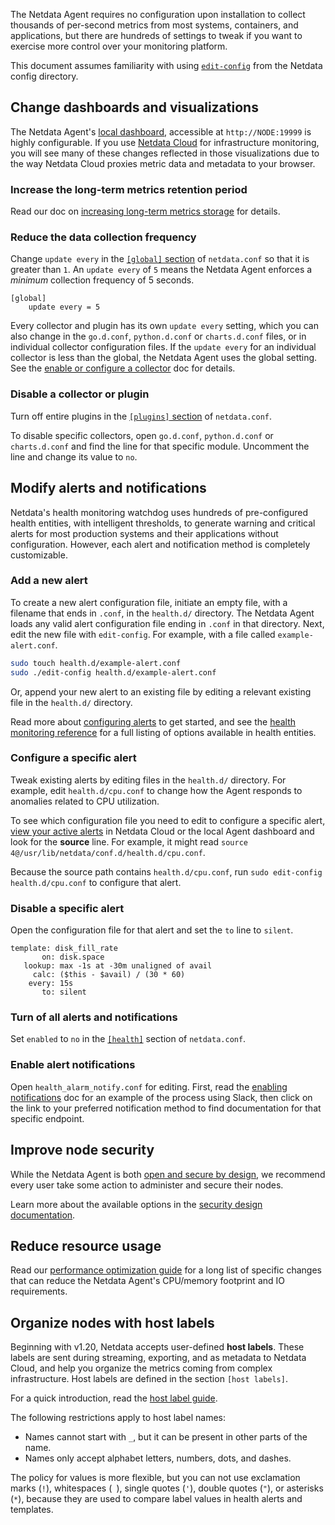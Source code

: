 

The Netdata Agent requires no configuration upon installation to collect thousands of per-second metrics from most
systems, containers, and applications, but there are hundreds of settings to tweak if you want to exercise more control
over your monitoring platform.

This document assumes familiarity with
using [`edit-config`](/docs/agent/netdata-agent/configuration) from the Netdata config
directory.

## Change dashboards and visualizations

The Netdata Agent's [local dashboard](/docs/dashboards-and-charts), accessible
at `http://NODE:19999` is highly configurable. If
you use [Netdata Cloud](/docs/agent/netdata-cloud)
for infrastructure monitoring, you
will see many of these
changes reflected in those visualizations due to the way Netdata Cloud proxies metric data and metadata to your browser.

### Increase the long-term metrics retention period

Read our doc on [increasing long-term metrics storage](/docs/agent/netdata-agent/configuration/optimizing-metrics-database/change-metrics-storage) for details.

### Reduce the data collection frequency

Change `update every` in
the [`[global]` section](/docs/agent/src/daemon/config#global-section-options)
of `netdata.conf` so
that it is greater than `1`. An `update every` of `5` means the Netdata Agent enforces a _minimum_ collection frequency
of 5 seconds.

```text
[global]
    update every = 5
```

Every collector and plugin has its own `update every` setting, which you can also change in the `go.d.conf`,
`python.d.conf` or `charts.d.conf` files, or in individual collector configuration files. If the `update
every` for an individual collector is less than the global, the Netdata Agent uses the global setting. See
the [enable or configure a collector](/docs/agent/src/collectors/reference#enable-and-disable-a-specific-collection-module)
doc for details.

### Disable a collector or plugin

Turn off entire plugins in
the [`[plugins]` section](/docs/agent/src/daemon/config#plugins-section-options)
of
`netdata.conf`.

To disable specific collectors, open `go.d.conf`, `python.d.conf` or `charts.d.conf` and find the line
for that specific module. Uncomment the line and change its value to `no`.

## Modify alerts and notifications

Netdata's health monitoring watchdog uses hundreds of pre-configured health entities, with intelligent thresholds, to
generate warning and critical alerts for most production systems and their applications without configuration. However,
each alert and notification method is completely customizable.

### Add a new alert

To create a new alert configuration file, initiate an empty file, with a filename that ends in `.conf`, in the
`health.d/` directory. The Netdata Agent loads any valid alert configuration file ending in `.conf` in that directory.
Next, edit the new file with `edit-config`. For example, with a file called `example-alert.conf`.

```bash
sudo touch health.d/example-alert.conf
sudo ./edit-config health.d/example-alert.conf
```

Or, append your new alert to an existing file by editing a relevant existing file in the `health.d/` directory.

Read more about [configuring alerts](/docs/agent/src/health/reference) to
get started, and see
the [health monitoring reference](/docs/agent/src/health/reference) for a full listing
of options available in health entities.

### Configure a specific alert

Tweak existing alerts by editing files in the `health.d/` directory. For example, edit `health.d/cpu.conf` to change how
the Agent responds to anomalies related to CPU utilization.

To see which configuration file you need to edit to configure a specific
alert, [view your active alerts](/docs/dashboards-and-charts/alerts-tab) in
Netdata Cloud or the local Agent dashboard and look for the **source** line. For example, it might
read `source  4@/usr/lib/netdata/conf.d/health.d/cpu.conf`.

Because the source path contains `health.d/cpu.conf`, run `sudo edit-config health.d/cpu.conf` to configure that alert.

### Disable a specific alert

Open the configuration file for that alert and set the `to` line to `silent`.

```text
template: disk_fill_rate
       on: disk.space
   lookup: max -1s at -30m unaligned of avail
     calc: ($this - $avail) / (30 * 60)
    every: 15s
       to: silent
```

### Turn of all alerts and notifications

Set `enabled` to `no` in
the [`[health]`](/docs/agent/src/daemon/config#health-section-options)
section of `netdata.conf`.

### Enable alert notifications

Open `health_alarm_notify.conf` for editing. First, read the [enabling notifications](/docs/agent/src/health/notifications) doc
for an example of the process using Slack, then
click on the link to your preferred notification method to find documentation for that specific endpoint.

## Improve node security

While the Netdata Agent is both [open and secure by design](https://www.netdata.cloud/blog/netdata-agent-dashboard/), we
recommend every user take some action to administer and secure their nodes.

Learn more about the available options in the [security design documentation](/docs/agent/security-and-privacy-design).

## Reduce resource usage

Read
our [performance optimization guide](/docs/agent/netdata-agent/configuration/optimize-the-netdata-agents-performance)
for a long list of specific changes
that can reduce the Netdata Agent's CPU/memory footprint and IO requirements.

## Organize nodes with host labels

Beginning with v1.20, Netdata accepts user-defined **host labels**. These labels are sent during streaming, exporting,
and as metadata to Netdata Cloud, and help you organize the metrics coming from complex infrastructure. Host labels are
defined in the section `[host labels]`.

For a quick introduction, read
the [host label guide](/docs/agent/netdata-agent/configuration/organize-systems-metrics-and-alerts).

The following restrictions apply to host label names:

- Names cannot start with `_`, but it can be present in other parts of the name.
- Names only accept alphabet letters, numbers, dots, and dashes.

The policy for values is more flexible, but you can not use exclamation marks (`!`), whitespaces (` `), single quotes
(`'`), double quotes (`"`), or asterisks (`*`), because they are used to compare label values in health alerts and
templates.

